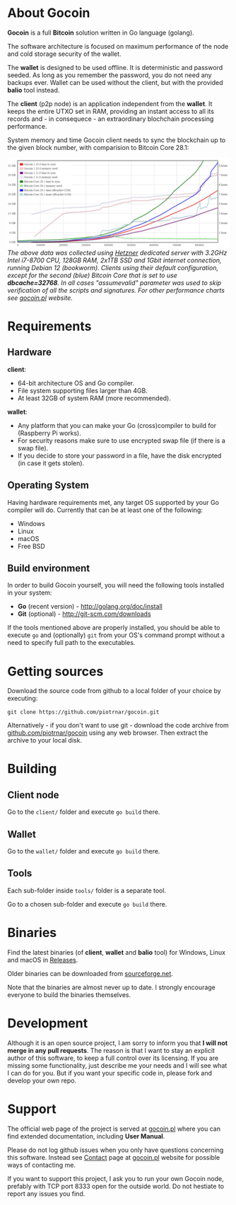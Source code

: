 # About Gocoin

**Gocoin** is a full **Bitcoin** solution written in Go language (golang).

The software architecture is focused on maximum performance of the node
and cold storage security of the wallet.

The **wallet** is designed to be used offline.
It is deterministic and password seeded.
As long as you remember the password, you do not need any backups ever.
Wallet can be used without the client, but with the provided **balio** tool instead.

The **client** (p2p node) is an application independent from the **wallet**.
It keeps the entire UTXO set in RAM, providing an instant access to all its records
and - in consequece - an extraordinary blochchain processing performance.

System memory and time Gocoin client needs to sync the blockchain up to
the given block number, with comparision to Bitcoin Core 28.1:

![SyncChart](website/quick_sync_gocoin_vs_core_mar25.png)
*The above data was collected using [Hetzner](https://hetzner.com) dedicated server
with 3.2GHz Intel i7-8700 CPU, 128GB RAM, 2x1TB SSD and 1Gbit internet connection,
running Debian 12 (bookworm).
Clients using their default configuration, except for the second (blue) Bitcoin Core
that is set to use **dbcache=32768**.
In all cases "assumevalid" parameter was used to skip verification of all the scripts and signatures.
For other performance charts see [gocoin.pl](https://gocoin.pl/gocoin_performance.html) website.*

# Requirements

## Hardware

**client**:

* 64-bit architecture OS and Go compiler.
* File system supporting files larger than 4GB.
* At least 32GB of system RAM (more recommended).


**wallet**:

* Any platform that you can make your Go (cross)compiler to build for (Raspberry Pi works).
* For security reasons make sure to use encrypted swap file (if there is a swap file).
* If you decide to store your password in a file, have the disk encrypted (in case it gets stolen).


## Operating System
Having hardware requirements met, any target OS supported by your Go compiler will do.
Currently that can be at least one of the following:

* Windows
* Linux
* macOS
* Free BSD

## Build environment
In order to build Gocoin yourself, you will need the following tools installed in your system:

* **Go** (recent version) - http://golang.org/doc/install
* **Git** (optional) - http://git-scm.com/downloads

If the tools mentioned above are properly installed, you should be able to execute `go` and
(optionally) `git` from your OS's command prompt without a need to specify full path to the
executables.

# Getting sources

Download the source code from github to a local folder of your choice by executing:

	git clone https://github.com/piotrnar/gocoin.git

Alternatively - if you don't want to use git - download the code archive
from [github.com/piotrnar/gocoin](https://github.com/piotrnar/gocoin)
using any web browser. Then extract the archive to your local disk.

# Building

## Client node
Go to the `client/` folder and execute `go build` there.


## Wallet
Go to the `wallet/` folder and execute `go build` there.


## Tools
Each sub-folder inside `tools/` folder is a separate tool.

Go to a chosen sub-folder and execute `go build` there.


# Binaries

Find the latest binaries (of **client**, **wallet** and **balio** tool) for
Windows, Linux and macOS in [Releases](https://github.com/piotrnar/gocoin/releases/latest).

Older binaries can be downloaded from [sourceforge.net](https://sourceforge.net/projects/gocoin/files/?source=directory).

Note that the binaries are almost never up to date.
I strongly encourage everyone to build the binaries themselves.

# Development
Although it is an open source project, I am sorry to inform you that **I will not merge in any pull requests**.
The reason is that I want to stay an explicit author of this software, to keep a full control over its
licensing. If you are missing some functionality, just describe me your needs and I will see what I can do
for you. But if you want your specific code in, please fork and develop your own repo.

# Support
The official web page of the project is served at <a href="http://gocoin.pl">gocoin.pl</a>
where you can find extended documentation, including **User Manual**.

Please do not log github issues when you only have questions concerning this software.
Instead see [Contact](http://gocoin.pl/gocoin_links.html) page at [gocoin.pl](http://gocoin.pl) website
for possible ways of contacting me.

If you want to support this project, I ask you to run your own Gocoin node, prefably with TCP port 8333
open for the outside world. Do not hestiate to report any issues you find.
